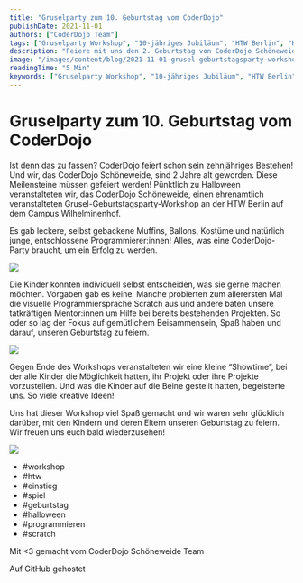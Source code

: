 ```yaml
---
title: "Gruselparty zum 10. Geburtstag vom CoderDojo"
publishDate: 2021-11-01
authors: ["CoderDojo Team"]
tags: ["Gruselparty Workshop", "10-jähriges Jubiläum", "HTW Berlin", "Halloween Programmieren", "Scratch für Kinder", "ehrenamtlicher Workshop", "CoderDojo Geburtstag", "kreatives Programmieren", "Kinder und Eltern", "Halloween", "workshop"]
description: "Feiere mit uns den 2. Geburtstag von CoderDojo Schöneweide mit einer Gruselparty und Scratch-Programmierung an der HTW Berlin."
image: "/images/content/blog/2021-11-01-grusel-geburtstagsparty-workshop-hero.jpg"
readingTime: "5 Min"
keywords: ["Gruselparty Workshop", "10-jähriges Jubiläum", "HTW Berlin", "Halloween Programmieren", "Scratch für Kinder", "ehrenamtlicher Workshop", "CoderDojo Geburtstag", "kreatives Programmieren", "Kinder und Eltern", "Halloween"]
---
```


# Gruselparty zum 10. Geburtstag vom CoderDojo

Ist denn das zu fassen? CoderDojo feiert schon sein zehnjähriges Bestehen! Und wir, das CoderDojo Schöneweide, sind 2 Jahre alt geworden. Diese Meilensteine müssen gefeiert werden! Pünktlich zu Halloween veranstalteten wir, das CoderDojo Schöneweide, einen ehrenamtlich veranstalteten Grusel-Geburtstagsparty-Workshop an der HTW Berlin auf dem Campus Wilhelminenhof.

Es gab leckere, selbst gebackene Muffins, Ballons, Kostüme und natürlich junge, entschlossene Programmierer:innen! Alles, was eine CoderDojo-Party braucht, um ein Erfolg zu werden.

![](/images/cms/grusel-geburtstagsparty-workshop_dojosw_geburtstag1.png)

Die Kinder konnten individuell selbst entscheiden, was sie gerne machen möchten. Vorgaben gab es keine. Manche probierten zum allerersten Mal die visuelle Programmiersprache Scratch aus und andere baten unsere tatkräftigen Mentor:innen um Hilfe bei bereits bestehenden Projekten. So oder so lag der Fokus auf gemütlichem Beisammensein, Spaß haben und darauf, unseren Geburtstag zu feiern.

![](/images/cms/grusel-geburtstagsparty-workshop_dojosw_geburtstag2.jpg)

Gegen Ende des Workshops veranstalteten wir eine kleine “Showtime”, bei der alle Kinder die Möglichkeit hatten, ihr Projekt oder ihre Projekte vorzustellen. Und was die Kinder auf die Beine gestellt hatten, begeisterte uns. So viele kreative Ideen!

Uns hat dieser Workshop viel Spaß gemacht und wir waren sehr glücklich darüber, mit den Kindern und deren Eltern unseren Geburtstag zu feiern. Wir freuen uns euch bald wiederzusehen!

![](/images/cms/grusel-geburtstagsparty-workshop_dojosw_geburtstag3.jpg)

- #workshop
- #htw
- #einstieg
- #spiel
- #geburtstag
- #halloween
- #programmieren
- #scratch

Mit <3 gemacht vom CoderDojo Schöneweide Team

Auf GitHub gehostet

